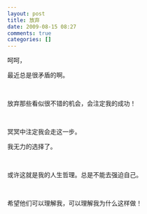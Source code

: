 ```yaml
---
layout: post
title: 放弃
date: 2009-08-15 08:27
comments: true
categories: []
---
```

<p>呵呵，</p>
<p>最近总是很矛盾的啊。</p>
<p> </p>
<p>放弃那些看似很不错的机会，会注定我的成功！</p>
<p> </p>
<p>冥冥中注定我会走这一步。</p>
<p>我无力的选择了。</p>
<p> </p>
<p>或许这就是我的人生哲理。总是不能去强迫自己。</p>
<p> </p>
<p>希望他们可以理解我，可以理解我为什么这样做！</p>
